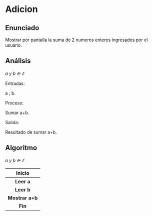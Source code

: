 # Adicion

## Enunciado

Mostrar por pantalla la suma de 2 numeros enteros ingresados por el usuario.

## Análisis

_a y b ∈ ℤ_

Entradas:

a ; b. 

Proceso:

Sumar a+b.

Salida:

Resultado de sumar a+b.

## Algoritmo

_a y b ∈ ℤ_


|    Inicio         |
|:-----------------:|
|    **Leer a**     |
|    **Leer b**     |
|    **Mostrar a+b**|
|    **Fin**        |
